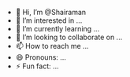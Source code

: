 - 👋 Hi, I’m @Shairaman
- 👀 I’m interested in ...
- 🌱 I’m currently learning ...
- 💞️ I’m looking to collaborate on ...
- 📫 How to reach me ...
- 😄 Pronouns: ...
- ⚡ Fun fact: ...

<!---
Shairaman/Shairaman is a ✨ special ✨ repository because its `README.md` (this file) appears on your GitHub profile.
You can click the Preview link to take a look at your changes.
--->

